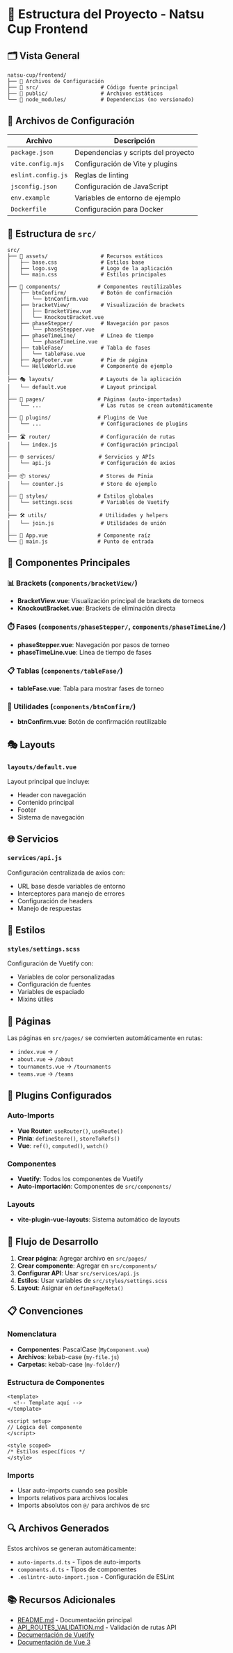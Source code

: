 # 📁 Estructura del Proyecto - Natsu Cup Frontend

## 🗂️ Vista General

```
natsu-cup/frontend/
├── 📄 Archivos de Configuración
├── 📁 src/                    # Código fuente principal
├── 📁 public/                 # Archivos estáticos
└── 📁 node_modules/           # Dependencias (no versionado)
```

## 🔧 Archivos de Configuración

| Archivo | Descripción |
|---------|-------------|
| `package.json` | Dependencias y scripts del proyecto |
| `vite.config.mjs` | Configuración de Vite y plugins |
| `eslint.config.js` | Reglas de linting |
| `jsconfig.json` | Configuración de JavaScript |
| `env.example` | Variables de entorno de ejemplo |
| `Dockerfile` | Configuración para Docker |

## 📁 Estructura de `src/`

```
src/
├── 🎨 assets/                 # Recursos estáticos
│   ├── base.css              # Estilos base
│   ├── logo.svg              # Logo de la aplicación
│   └── main.css              # Estilos principales
│
├── 🧩 components/            # Componentes reutilizables
│   ├── btnConfirm/           # Botón de confirmación
│   │   └── btnConfirm.vue
│   ├── bracketView/          # Visualización de brackets
│   │   ├── BracketView.vue
│   │   └── KnockoutBracket.vue
│   ├── phaseStepper/         # Navegación por pasos
│   │   └── phaseStepper.vue
│   ├── phaseTimeLine/        # Línea de tiempo
│   │   └── phaseTimeLine.vue
│   ├── tableFase/            # Tabla de fases
│   │   └── tableFase.vue
│   ├── AppFooter.vue         # Pie de página
│   └── HelloWorld.vue        # Componente de ejemplo
│
├── 🎭 layouts/               # Layouts de la aplicación
│   └── default.vue           # Layout principal
│
├── 📄 pages/                 # Páginas (auto-importadas)
│   └── ...                   # Las rutas se crean automáticamente
│
├── 🔌 plugins/               # Plugins de Vue
│   └── ...                   # Configuraciones de plugins
│
├── 🛣️ router/                # Configuración de rutas
│   └── index.js              # Configuración principal
│
├── 🌐 services/              # Servicios y APIs
│   └── api.js                # Configuración de axios
│
├── 📦 stores/                # Stores de Pinia
│   └── counter.js            # Store de ejemplo
│
├── 🎨 styles/                # Estilos globales
│   └── settings.scss         # Variables de Vuetify
│
├── 🛠️ utils/                 # Utilidades y helpers
│   └── join.js               # Utilidades de unión
│
├── 📄 App.vue                # Componente raíz
└── 📄 main.js                # Punto de entrada
```

## 🧩 Componentes Principales

### 📊 Brackets (`components/bracketView/`)
- **BracketView.vue**: Visualización principal de brackets de torneos
- **KnockoutBracket.vue**: Brackets de eliminación directa

### ⏱️ Fases (`components/phaseStepper/`, `components/phaseTimeLine/`)
- **phaseStepper.vue**: Navegación por pasos de torneo
- **phaseTimeLine.vue**: Línea de tiempo de fases

### 📋 Tablas (`components/tableFase/`)
- **tableFase.vue**: Tabla para mostrar fases de torneo

### 🔘 Utilidades (`components/btnConfirm/`)
- **btnConfirm.vue**: Botón de confirmación reutilizable

## 🎭 Layouts

### `layouts/default.vue`
Layout principal que incluye:
- Header con navegación
- Contenido principal
- Footer
- Sistema de navegación

## 🌐 Servicios

### `services/api.js`
Configuración centralizada de axios con:
- URL base desde variables de entorno
- Interceptores para manejo de errores
- Configuración de headers
- Manejo de respuestas

## 🎨 Estilos

### `styles/settings.scss`
Configuración de Vuetify con:
- Variables de color personalizadas
- Configuración de fuentes
- Variables de espaciado
- Mixins útiles

## 📄 Páginas

Las páginas en `src/pages/` se convierten automáticamente en rutas:
- `index.vue` → `/`
- `about.vue` → `/about`
- `tournaments.vue` → `/tournaments`
- `teams.vue` → `/teams`

## 🔌 Plugins Configurados

### Auto-Imports
- **Vue Router**: `useRouter()`, `useRoute()`
- **Pinia**: `defineStore()`, `storeToRefs()`
- **Vue**: `ref()`, `computed()`, `watch()`

### Componentes
- **Vuetify**: Todos los componentes de Vuetify
- **Auto-importación**: Componentes de `src/components/`

### Layouts
- **vite-plugin-vue-layouts**: Sistema automático de layouts

## 🚀 Flujo de Desarrollo

1. **Crear página**: Agregar archivo en `src/pages/`
2. **Crear componente**: Agregar en `src/components/`
3. **Configurar API**: Usar `src/services/api.js`
4. **Estilos**: Usar variables de `src/styles/settings.scss`
5. **Layout**: Asignar en `definePageMeta()`

## 📋 Convenciones

### Nomenclatura
- **Componentes**: PascalCase (`MyComponent.vue`)
- **Archivos**: kebab-case (`my-file.js`)
- **Carpetas**: kebab-case (`my-folder/`)

### Estructura de Componentes
```vue
<template>
  <!-- Template aquí -->
</template>

<script setup>
// Lógica del componente
</script>

<style scoped>
/* Estilos específicos */
</style>
```

### Imports
- Usar auto-imports cuando sea posible
- Imports relativos para archivos locales
- Imports absolutos con `@/` para archivos de src

## 🔍 Archivos Generados

Estos archivos se generan automáticamente:
- `auto-imports.d.ts` - Tipos de auto-imports
- `components.d.ts` - Tipos de componentes
- `.eslintrc-auto-import.json` - Configuración de ESLint

## 📚 Recursos Adicionales

- [README.md](./README.md) - Documentación principal
- [API_ROUTES_VALIDATION.md](./API_ROUTES_VALIDATION.md) - Validación de rutas API
- [Documentación de Vuetify](https://vuetifyjs.com/)
- [Documentación de Vue 3](https://vuejs.org/) 